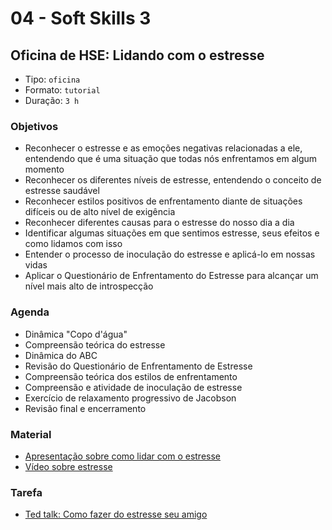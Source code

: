 # 04 - Soft Skills 3

## Oficina de HSE: Lidando com o estresse

* Tipo: `oficina`
* Formato: `tutorial`
* Duração: `3 h`

### Objetivos

* Reconhecer o estresse e as emoções negativas relacionadas a ele, entendendo que é uma situação que todas nós enfrentamos em algum momento
* Reconhecer os diferentes níveis de estresse, entendendo o conceito de estresse saudável
* Reconhecer estilos positivos de enfrentamento diante de situações difíceis ou de alto nível de exigência
* Reconhecer diferentes causas para o estresse do nosso dia a dia
* Identificar algumas situações em que sentimos estresse, seus efeitos e como lidamos com isso
* Entender o processo de inoculação do estresse e aplicá-lo em nossas vidas
* Aplicar o Questionário de Enfrentamento do Estresse para alcançar um nível mais alto de introspecção

### Agenda

* Dinâmica "Copo d'água"
* Compreensão teórica do estresse
* Dinâmica do ABC
* Revisão do Questionário de Enfrentamento de Estresse
* Compreensão teórica dos estilos de enfrentamento
* Compreensão e atividade de inoculação de estresse
* Exercício de relaxamento progressivo de Jacobson
* Revisão final e encerramento

### Material

* [Apresentação sobre como lidar com o estresse](https://docs.google.com/presentation/d/1TZAKQLfgj-izKgimzbu9W1oe02OUVtrkQLf2OveNQgo/edit#slide=id.g276cb44519_0_27)
* [Vídeo sobre estresse](https://www.youtube.com/watch?v=rc-AMRjCWKo)

### Tarefa

* [Ted talk: Como fazer do estresse seu amigo](https://www.youtube.com/watch?v=RcGyVTAoXEU)

